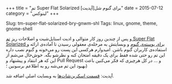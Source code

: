 +++
title = "تم Super Flat Solarized برای گنوم شل[آپدیت]"
date = 2015-07-12
category = "لینوکس"
+++

Slug: tm-super-flat-solarized-bry-gnwm-shl
Tags: linux, gnome, theme, gnome-shell

و پس از چندین روز کار متوالی و ادیت استایل‌شیت و اصلاحات ریز [تم Super Flat Solarized برای پوسته‌ی گنوم][theme-site] و وبسایتش به مرحله‌ی معقولی رسیدن تا آماده‌ی ارائه و استفاده‌ی کاربران گنوم باشن. امیدوارم هرکسی این پست رو می‌خونه و گنوم نصب داره این تم رو حتی شده فقط برای یک دقیقه امتحان کنه و نظرشو بگه. خوش‌حال می‌شم از این که هر انتقاد و پیشنهاد و Pull Request و ... در کل هرچیزی که فکر می‌کنین باعث بهبود این تم می‌شه رو به اطلاعم برسونین ؛)

آپدیت: [قسمت اسکرین‌شات‌ها][theme-shots] به وبسایت اصلی اضافه شد.

[theme-site]: http://mamins1376.github.io/Super-Flat-Solarized/
[theme-shots]: http://mamins1376.github.io/Super-Flat-Solarized/screenshots.html
